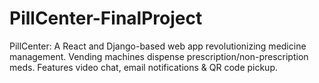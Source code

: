 # PillCenter-FinalProject
PillCenter: A React and Django-based web app revolutionizing medicine management. Vending machines dispense prescription/non-prescription meds. Features video chat, email notifications &amp; QR code pickup.
